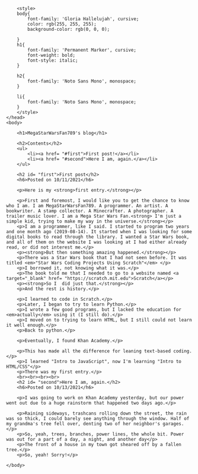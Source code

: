 <!DOCTYPE html>
<html>
    <head>
        <meta charset="utf-8">
        <title>Project: Blog</title>
        
<link rel="preconnect" href="https://fonts.googleapis.com">
<link rel="preconnect" href="https://fonts.gstatic.com" crossorigin>

<link href="https://fonts.googleapis.com/css2?family=Gloria+Hallelujah&display=swap" rel="stylesheet">

<link href="https://fonts.googleapis.com/css2?family=Permanent+Marker&display=swap" rel="stylesheet">

<link href="https://fonts.googleapis.com/css2?family=Noto+Sans+Mono:wght@300&display=swap" rel="stylesheet">
        
        <style>
        body{
            font-family: 'Gloria Hallelujah', cursive;
            color: rgb(255, 255, 255);
            background-color: rgb(0, 0, 0);
            
        }
        h1{
            font-family: 'Permanent Marker', cursive;
            font-weight: bold;
            font-style: italic;
        }
        
        h2{
            font-family: 'Noto Sans Mono', monospace;
        }
        
        li{
            font-family: 'Noto Sans Mono', monospace;
        }
        </style>
    </head>
    <body>
        
        <h1>MegaStarWarsFan789's blog</h1>

        <h2>Contents</h2>
        <ul>
            <li><a href= "#first">First post!</a></li>
            <li><a href= "#second">Here I am, again.</a></li>
        </ul>
        
        <h2 id= "first">First post</h2>
        <h6>Posted on 10/11/2021</h6>
        
        <p>Here is my <strong>first entry.</strong></p>
        
        <p>First and foremost, I would like you to get the chance to know who I am. I am MegaStarWarsFan789. A programmer. An artist. A bookwriter. A stamp collector. A Minecrafter. A photographer. A trailer music lover. I am a Mega Star Wars Fan.<strong> I'm just a simple kid, trying to make my way in the universe.</strong></p>
        <p>I am a programmer, like I said. I started to program two years and one month ago (2019-08-14). It started when I was looking for some digital books to read through the library. I wanted a Star Wars book, and all of them on the website I was looking at I had either already read, or did not interest me.</p>
        <p><strong>But then something amazing happened.</strong></p>
        <p>There was a Star Wars book that I had not seen before. It was titled <em>"Star Wars Coding Projects Using Scratch"</em> </p>
        <p>I borrowed it, not knowing what it was.</p>
        <p>The book told me that I needed to go to a website named <a target="_blank" href= "https://scratch.mit.edu">Scratch</a></p>
        <p><strong>So I  did just that.</strong></p>
        <p>And the rest is history.</p>
        
        <p>I learned to code in Scratch.</p>
        <p>Later, I began to try to learn Python.</p>
        <p>I wrote a few good programs, but I lacked the education for <em>actually</em> using it (I still do).</p>
        <p>I moved on to trying to learn HTML, but I still could not learn it well enough.</p>
        <p>Back to python.</p>
        
        <p>Eventually, I found Khan Academy.</p>
        
        <p>This has made all the difference for leaning text-based coding.</p>
        <p>I learned "Intro to JavaScript", now I'm learning "Intro to HTML/CSS"</p>
        <p>There was my first entry.</p>
        <br><br><br><br>
        <h2 id= "second">Here I am, again.</h2>
        <h6>Posted on 10/13/2021</h6>
        
        <p>I was going to work on Khan Academy yesterday, but our power went out due to a huge rainstorm that happened two days ago.</p>
        
        <p>Raining sideways, trashcans rolling down the street, the rain was so thick, I could barely see anything through the window. Half of my grandma's tree fell over, denting two of her neighbor's garages.</p>
        <p>So, yeah, trees, branches, power lines, the whole bit. Power was out for a part of a day, a night, and another day</p>
        <p>The front of a house in my town got sheared off by a fallen tree.</p>
        <p>So, yeah! Sorry!</p>
        
    </body>
</html>
